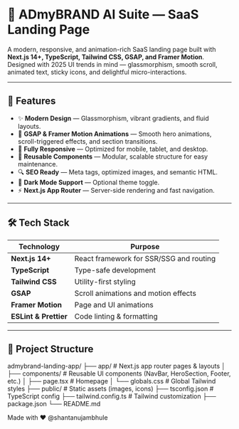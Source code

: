 # 🚀 ADmyBRAND AI Suite — SaaS Landing Page

A modern, responsive, and animation-rich SaaS landing page built with **Next.js 14+, TypeScript, Tailwind CSS, GSAP, and Framer Motion**.  
Designed with 2025 UI trends in mind — glassmorphism, smooth scroll, animated text, sticky icons, and delightful micro-interactions.

---

## 📌 Features

- ✨ **Modern Design** — Glassmorphism, vibrant gradients, and fluid layouts.
- 🎯 **GSAP & Framer Motion Animations** — Smooth hero animations, scroll-triggered effects,           and section transitions.
- 📱 **Fully Responsive** — Optimized for mobile, tablet, and desktop.
- 🎨 **Reusable Components** — Modular, scalable structure for easy maintenance.
- 🔍 **SEO Ready** — Meta tags, optimized images, and semantic HTML.
- 🌙 **Dark Mode Support** — Optional theme toggle.
- ⚡ **Next.js App Router** — Server-side rendering and fast navigation.

---

## 🛠 Tech Stack

| Technology       | Purpose |
|------------------|---------|
| **Next.js 14+**  | React framework for SSR/SSG and routing |
| **TypeScript**   | Type-safe development |
| **Tailwind CSS** | Utility-first styling |
| **GSAP**         | Scroll animations and motion effects |
| **Framer Motion**| Page and UI animations |
| **ESLint & Prettier** | Code linting & formatting |

---

## 📂 Project Structure
admybrand-landing-app/
├── app/ # Next.js app router pages & layouts
│ ├── components/ # Reusable UI components (NavBar, HeroSection, Footer, etc.)
│ ├── page.tsx # Homepage
│ └── globals.css # Global Tailwind styles
├── public/ # Static assets (images, icons)
├── tsconfig.json # TypeScript config
├── tailwind.config.ts # Tailwind customization
├── package.json
└── README.md

Made with ❤️ @shantanujambhule
